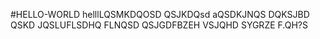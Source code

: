 #HELLO-WORLD
helllLQSMKDQOSD QSJKDQsd aQSDKJNQS DQKSJBD QSKD JQSLUFLSDHQ FLNQSD QSJGDFBZEH VSJQHD SYGRZE F.QH?S
